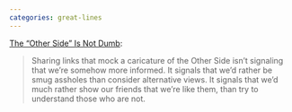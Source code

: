 ```yaml
---
categories: great-lines
---
```


<p><a href="https://medium.com/@SeanBlanda/the-other-side-is-not-dumb-2670c1294063" target="_blank">The “Other Side” Is Not Dumb</a>:</p>

<blockquote>Sharing links that mock a caricature of the Other Side isn’t signaling that we’re somehow more informed. It signals that we’d rather be smug assholes than consider alternative views. It signals that we’d much rather show our friends that we’re like them, than try to understand those who are not.</blockquote>